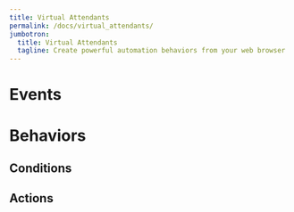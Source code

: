 ```yaml
---
title: Virtual Attendants
permalink: /docs/virtual_attendants/
jumbotron:
  title: Virtual Attendants
  tagline: Create powerful automation behaviors from your web browser
---
```


# Events

# Behaviors

## Conditions

## Actions

